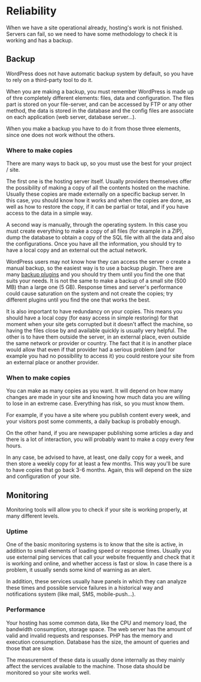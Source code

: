 # Reliability

When we have a site operational already, hosting's work is not finished. Servers can fail, so we need to have some methodology to check it is working and has a backup.

## Backup

WordPress does not have automatic backup system by default, so you have to rely on a third-party tool to do it.

When you are making a backup, you must remember WordPress is made up of thre completely different elements: files, data and configuration. The files part is stored on your file-server, and can be accessed by FTP or any other method, the data is stored in the database and the config files are associate on each application (web server, database server...). 

When you make a backup you have to do it from those three elements, since one does not work without the others.

### Where to make copies

There are many ways to back up, so you must use the best for your project / site.

The first one is the hosting server itself. Usually providers themselves offer the possibility of making a copy of all the contents hosted on the machine. Usually these copies are made externally on a specific backup server. In this case, you should know how it works and when the copies are done, as well as how to restore the copy, if it can be partial or total, and if you have access to the data in a simple way.

A second way is manually, through the operating system. In this case you must create everything to make a copy of all files (for example in a ZIP), dump the database to obtain a copy of the SQL file with all the data and also the configurations. Once you have all the information, you should try to have a local copy and an external out the actual network.

WordPress users may not know how they can access the server o create a manual backup, so the easiest way is to use a backup plugin. There are many [backup plugins](https://wordpress.org/plugins/search/backup/) and you should try them until you find the one that suits your needs. It is not the same to make a backup of a small site (500 MB) than a large one (5 GB). Response times and server's performance could cause saturation on the system and not create the copies; try different plugins until you find the one that works the best.

It is also important to have redundancy on your copies. This means you should have a local copy (for easy access in simple restoring) for that moment when your site gets corrupted but it doesn't affect the machine, so having the files close by and available quickly is usually very helpful. The other is to have them outside the server, in an external place, even outside the same network or provider or country. The fact that it is in another place would allow that even if that provider had a serious problem (and for example you had no possibility to access it) you could restore your site from an external place or another provider.

### When to make copies

You can make as many copies as you want. It will depend on how many changes are made in your site and knowing how much data you are willing to lose in an extreme case. Everything has risk, so you must know them.

For example, if you have a site where you publish content every week, and your visitors post some comments, a daily backup is probably enough.

On the other hand, if you are newspaper publishing some articles a day and there is a lot of interaction, you will probably want to make a copy every few hours.

In any case, be advised to have, at least, one daily copy for a week, and then store a weekly copy for at least a few months. This way you'll be sure to have copies that go back 3-6 months. Again, this will depend on the size and configuration of your site.

## Monitoring

Monitoring tools will allow you to check if your site is working properly, at many different levels.

### Uptime

One of the basic monitoring systems is to know that the site is active, in addition to small elements of loading speed or response times. Usually you use external ping services that call your website frequently and check that it is working and online, and whether access is fast or slow. In case there is a problem, it usually sends some kind of warning as an alert.

In addition, these services usually have panels in which they can analyze these times and possible service failures in a historical way and notifications system (like mail, SMS, mobile-push...).

### Performance

Your hosting has some common data, like the CPU and memory load, the bandwidth consumption, storage space. The web server has the amount of valid and invalid requests and responses. PHP has the memory and execution consumption. Database has the size, the amount of queries and those that are slow.

The measurement of these data is usually done internally as they mainly affect the services available to the machine. Those data should be monitored so your site works well.